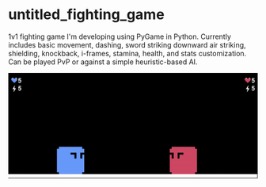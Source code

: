 # untitled_fighting_game

1v1 fighting game I'm developing using PyGame in Python. Currently includes basic movement, dashing, sword striking downward air striking, shielding, knockback, i-frames, stamina, health, and stats customization. Can be played PvP or against a simple heuristic-based AI.

<img src="sprites/gameplay.gif" alt="drawing" width="600"/>
